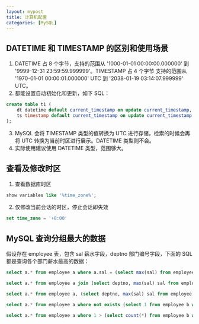 ```yaml
---
layout: mypost
title: 计算机配置
categories: [MySQL]
---
```


## DATETIME 和 TIMESTAMP 的区别和使用场景
1. DATETIME 占 8 个字节，支持的范围从 '1000-01-01 00:00:00.000000' 到 '9999-12-31 23:59:59.999999'。TIMESTAMP 占 4 个字节
支持的范围从 '1970-01-01 00:00:01.000000' UTC 到 '2038-01-19 03:14:07.999999' UTC。  
2. 都能设置自动初始化和更新，如下 SQL：
```sql
create table t1 (
    dt datetime default current_timestamp on update current_timestamp,
    ts timestamp default current_timestamp on update current_timestamp
);
```
3. MySQL 会将 TIMESTAMP 类型的值转换为 UTC 进行存储，检索的时候会再将 UTC 转换为当前时区进行展示。DATETIME 类型则不会。
4. 实际使用建议使用 DATETIME 类型，范围够大。

## 查看及修改时区
1. 查看数据库时区
```sql
show variables like '%time_zone%';
```
2. 仅修改当前会话的时区，停止会话即失效
```sql
set time_zone = '+8:00'
```

## MySQL 查询分组最大的数据
假设存在 employee 表，包含 sal 薪水字段，deptno 部门编号字段，下面的 SQL 都是查询各个部门薪水最高的数据：
```sql
select a.* from employee a where a.sal = (select max(sal) from employee where deptno = a.deptno);

select a.* from employee a join (select deptno, max(sal) sal from employee group by deptno) b on a.deptno = b.deptno and a.sal = b.sal;

select a.* from employee a, (select deptno, max(sal) sal from employee group by deptno) b where a.deptno = b.deptno and a.sal = b.sal;

select a.* from employee a where not exists (select 1 from employee b where a.deptno = b.deptno and b.sal > a.sal);

select a.* from employee a where 1 > (select count(*) from employee b where b.deptno = a.deptno and b.sal > a.sal);
```
